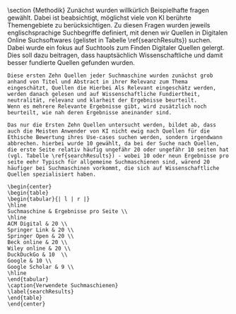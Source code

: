 \section {Methodik}
    Zunächst wurden willkürlich Beispielhafte fragen gewählt. Dabei ist beabsichtigt, möglichst viele von KI berührte Themengebiete zu berücksichtigen.
    Zu diesen Fragen wurden jeweils englischsprachige Suchbegriffe definiert, mit denen wir Quellen in Digitalen Online Suchsoftwares (gelistet in Tabelle \ref{searchResults}) suchen. Dabei wurde ein fokus auf Suchtools zum Finden Digitaler Quellen gelergt. Dies soll dazu beitragen, dass hauptsächlich Wissenschaftliche und damit besser fundierte Quellen gefunden wurden.

    Diese ersten Zehn Quellen jeder Suchmaschine wurden zunächst grob anhand von Titel und Abstract in ihrer Relevanz zum Thema eingeschätzt, Quellen die Hierbei Als Relevant eingeschätz werden, werden danach gelesen und auf Wissenschaftliche Fundiertheit, neutralität, relevanz und klarheit der Ergebnisse beurteilt.
    Wenn es mehrere Relevante Ergebnisse gibt, wird zusätzlich noch beurteilt, wie nah deren Ergebnisse aneinander sind.

    Das nur die Ersten Zehn Quellen untersucht werden, bildet ab, dass auch die Meisten Anwender von KI nicht ewig nach Quellen für die Ethische Bewertung ihres Use-cases suchen werden, sondern irgendwann abbrechen. hierbei wurde 10 gewählt, da bei der Suche nach Quellen, die erste Seite relativ häufig ungefähr 20 oder ungefähr 10 seiten hat (vgl. Tabelle \ref{searchResults}) - wobei 10 oder neun Ergebnisse pro seite eehr Typisch für allgemeine Suchmaschienen sind, wärend 20 häufiger bei Suchmaschinen vorkommt, die sich auf Wissenschaftliche Quellen spezialisiert haben.

    \begin{center}
    \begin{table}
    \begin{tabular}{| l | r |}
    \hline
    Suchmaschine & Ergebnisse pro Seite \\
    \hline
    ACM Digital & 20 \\
    Springer Link & 20 \\
    Springer Open & 20 \\
    Beck online & 20 \\
    Wiley online & 20 \\
    DuckDuckGo & 10  \\
    Google & 10 \\
    Google Scholar & 9 \\
    \hline
    \end{tabular}
    \caption{Verwendete Suchmaschienen}
    \label{searchResults}
    \end{table}
    \end{center}
